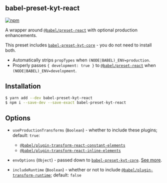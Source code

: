 ## babel-preset-kyt-react

[![npm](https://img.shields.io/npm/v/babel-preset-kyt-react.svg?maxAge=2592000)](https://www.npmjs.com/package/babel-preset-kyt-react)

A wrapper around [`@babel/preset-react`](https://babeljs.io/docs/en/babel-preset-react) with optional production enhancements.

This preset includes [`babel-preset-kyt-core`](https://github.com/nytimes/kyt/tree/master/packages/babel-preset-kyt-core) - you do not need to install both.

- Automatically strips `propTypes` when `(NODE|BABEL)_ENV=production`.
- Properly passes `{ development: true }` to [`@babel/preset-react`](https://babeljs.io/docs/en/babel-preset-react) when `(NODE|BABEL)_ENV=development`.

## Installation

```sh
$ yarn add --dev babel-preset-kyt-react
$ npm i --save-dev --save-exact babel-preset-kyt-react
```

## Options

- `useProductionTransforms` (`Boolean`) - whether to include these plugins; default: `true`:

  - [`@babel/plugin-transform-react-constant-elements`](https://babeljs.io/docs/en/babel-plugin-transform-react-constant-elements)
  - [`@babel/plugin-transform-react-inline-elements`](https://babeljs.io/docs/en/babel-plugin-transform-react-inline-elements)

- `envOptions` (`Object`) - passed down to [`babel-preset-kyt-core`](https://github.com/nytimes/kyt/tree/master/packages/babel-preset-kyt-core). [See more](/packages/babel-preset-kyt-core/README.md#options).

- `includeRuntime` (`Boolean`) - whether or not to include [`@babel/plugin-transform-runtime`](https://babeljs.io/docs/en/babel-plugin-transform-runtime); default: `false`
